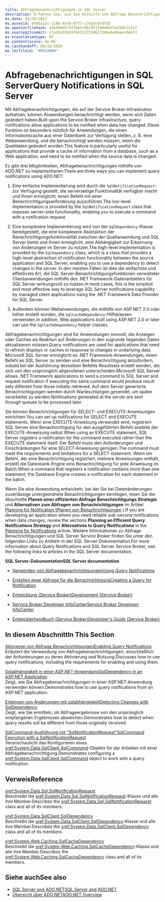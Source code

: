 ```yaml
---
title: Abfragebenachrichtigungen in SQL Server
description: Erfahren Sie, wie Sie mithilfe von Abfrage Benachrichtigungen Anwendungen Benachrichtigen, wenn sich Daten in einer SQL Server Datenbank geändert haben, z. b. zum Aktualisieren von Anwendungs anzeigen.
ms.date: 03/30/2017
ms.assetid: 0f0ba1a1-3180-4af8-87f7-c795dc8f8f55
ms.openlocfilehash: 43b496db74f7e6fc9bc9f17d946bf34398b32312
ms.sourcegitcommit: 27a15a55019f6b5f2733961738babe94aec0def3
ms.translationtype: MT
ms.contentlocale: de-DE
ms.lasthandoff: 09/15/2020
ms.locfileid: "90543984"
---
```

# <a name="query-notifications-in-sql-server"></a><span data-ttu-id="ee1c4-103">Abfragebenachrichtigungen in SQL Server</span><span class="sxs-lookup"><span data-stu-id="ee1c4-103">Query Notifications in SQL Server</span></span>
<span data-ttu-id="ee1c4-104">Mit Abfragebenachrichtigungen, die auf der Service Broker-Infrastruktur aufsetzen, können Anwendungen benachrichtigt werden, wenn sich Daten geändert haben.</span><span class="sxs-lookup"><span data-stu-id="ee1c4-104">Built upon the Service Broker infrastructure, query notifications allow applications to be notified when data has changed.</span></span> <span data-ttu-id="ee1c4-105">Diese Funktion ist besonders nützlich für Anwendungen, die einen Informationscache aus einer Datenbank zur Verfügung stellen, z. B. eine Webanwendung, und die benachrichtigt werden müssen, wenn die Quelldaten geändert wurden.</span><span class="sxs-lookup"><span data-stu-id="ee1c4-105">This feature is particularly useful for applications that provide a cache of information from a database, such as a Web application, and need to be notified when the source data is changed.</span></span>  
  
 <span data-ttu-id="ee1c4-106">Es gibt drei Möglichkeiten, Abfragebenachrichtigungen mithilfe von ADO.NET zu implementieren:</span><span class="sxs-lookup"><span data-stu-id="ee1c4-106">There are three ways you can implement query notifications using ADO.NET:</span></span>  
  
1. <span data-ttu-id="ee1c4-107">Eine einfache Implementierung wird durch die `SqlNotificationRequest`- zur Verfügung gestellt, die serverseitige Funktionalität verfügbar macht und Ihnen ermöglicht, einen Befehl mit einer Benachrichtigungsanforderung auszuführen.</span><span class="sxs-lookup"><span data-stu-id="ee1c4-107">The low-level implementation is provided by the `SqlNotificationRequest` class that exposes server-side functionality, enabling you to execute a command with a notification request.</span></span>  
  
2. <span data-ttu-id="ee1c4-108">Eine komplexere Implementierung wird von der `SqlDependency`-Klasse bereitgestellt, die eine komplexere Abstraktion der Benachrichtigungsfunktionalität zwischen der Quellanwendung und SQL Server bietet und Ihnen ermöglicht, eine Abhängigkeit zur Erkennung von Änderungen im Server zu nutzen.</span><span class="sxs-lookup"><span data-stu-id="ee1c4-108">The high-level implementation is provided by the `SqlDependency` class, which is a class that provides a high-level abstraction of notification functionality between the source application and SQL Server, enabling you to use a dependency to detect changes in the server.</span></span> <span data-ttu-id="ee1c4-109">In den meisten Fällen ist dies die einfachste und effektivste Art, die SQL Server-Benachrichtigungsfunktionen verwalteter Clientanwendungen mithilfe des .NET Framework-Datenanbieters für SQL Server wirkungsvoll zu nutzen.</span><span class="sxs-lookup"><span data-stu-id="ee1c4-109">In most cases, this is the simplest and most effective way to leverage SQL Server notifications capability by managed client applications using the .NET Framework Data Provider for SQL Server.</span></span>  
  
3. <span data-ttu-id="ee1c4-110">Außerdem können Webanwendungen, die mithilfe von ASP.NET 2.0 oder höher erstellt wurden, die `SqlCacheDependency`-Hilfsklassen verwenden.</span><span class="sxs-lookup"><span data-stu-id="ee1c4-110">In addition, Web applications built using ASP.NET 2.0 or later can use the `SqlCacheDependency` helper classes.</span></span>  
  
 <span data-ttu-id="ee1c4-111">Abfragebenachrichtigungen sind für Anwendungen sinnvoll, die Anzeigen oder Caches als Reaktion auf Änderungen in den zugrunde liegenden Daten aktualisieren müssen.</span><span class="sxs-lookup"><span data-stu-id="ee1c4-111">Query notifications are used for applications that need to refresh displays or caches in response to changes in underlying data.</span></span> <span data-ttu-id="ee1c4-112">Microsoft SQL Server ermöglicht es .NET Framework-Anwendungen, einen Befehl an SQL Server zu senden und eine Benachrichtigung anzufordern, sobald bei der Ausführung desselben Befehls Resultsets erstellt werden, die sich von den ursprünglich abgerufenen unterscheiden.</span><span class="sxs-lookup"><span data-stu-id="ee1c4-112">Microsoft SQL Server allows .NET Framework applications to send a command to SQL Server and request notification if executing the same command would produce result sets different from those initially retrieved.</span></span> <span data-ttu-id="ee1c4-113">Auf dem Server generierte Benachrichtigungen werden durch Warteschlangen gesendet, um später verarbeitet zu werden.</span><span class="sxs-lookup"><span data-stu-id="ee1c4-113">Notifications generated at the server are sent through queues to be processed later.</span></span>  
  
 <span data-ttu-id="ee1c4-114">Sie können Benachrichtigungen für SELECT- und EXECUTE-Anweisungen einrichten.</span><span class="sxs-lookup"><span data-stu-id="ee1c4-114">You can set up notifications for SELECT and EXECUTE statements.</span></span> <span data-ttu-id="ee1c4-115">Wenn eine EXECUTE-Anweisung verwendet wird, registriert SQL Server eine Benachrichtigung für den ausgeführten Befehl anstelle der EXECUTE-Anweisung selbst.</span><span class="sxs-lookup"><span data-stu-id="ee1c4-115">When using an EXECUTE statement, SQL Server registers a notification for the command executed rather than the EXECUTE statement itself.</span></span> <span data-ttu-id="ee1c4-116">Der Befehl muss den Anforderungen und Einschränkungen für eine SELECT-Anweisung genügen.</span><span class="sxs-lookup"><span data-stu-id="ee1c4-116">The command must meet the requirements and limitations for a SELECT statement.</span></span> <span data-ttu-id="ee1c4-117">Wenn ein Befehl, der eine Benachrichtigung registriert, mehrere Anweisungen enthält, erstellt die Datenbank-Engine eine Benachrichtigung für jede Anweisung im Batch.</span><span class="sxs-lookup"><span data-stu-id="ee1c4-117">When a command that registers a notification contains more than one statement, the Database Engine creates a notification for each statement in the batch.</span></span>  
  
 <span data-ttu-id="ee1c4-118">Wenn Sie eine Anwendung entwickeln, bei der Sie bei Datenänderungen zuverlässige untergeordnete Benachrichtigungen benötigen, lesen Sie die Abschnitte **Planen einer effizienten Abfrage Benachrichtigungs Strategie** und **Alternativen zum Abfragen von Benachrichtigungen** im Artikel [Planning for Notification (Planen von Benachrichtigungen](/previous-versions/sql/sql-server-2008-r2/ms187528(v=sql.105)) ).</span><span class="sxs-lookup"><span data-stu-id="ee1c4-118">If you are developing an application where you need reliable sub-second notifications when data changes, review the sections **Planning an Efficient Query Notifications Strategy** and **Alternatives to Query Notifications** in the [Planning for Notifications](/previous-versions/sql/sql-server-2008-r2/ms187528(v=sql.105)) article.</span></span> <span data-ttu-id="ee1c4-119">Weitere Informationen zu Abfrage Benachrichtigungen und SQL Server Service Broker finden Sie unter den folgenden Links zu Artikeln in der SQL Server-Dokumentation.</span><span class="sxs-lookup"><span data-stu-id="ee1c4-119">For more information about Query Notifications and SQL Server Service Broker, see the following links to articles in the SQL Server documentation.</span></span>  
  
 <span data-ttu-id="ee1c4-120">**SQL Server-Dokumentation**</span><span class="sxs-lookup"><span data-stu-id="ee1c4-120">**SQL Server documentation**</span></span>  
  
- <span data-ttu-id="ee1c4-121">[Verwenden von Abfragebenachrichtigungen](/previous-versions/sql/sql-server-2008-r2/ms175110(v=sql.105))</span><span class="sxs-lookup"><span data-stu-id="ee1c4-121">[Using Query Notifications](/previous-versions/sql/sql-server-2008-r2/ms175110(v=sql.105))</span></span>  
  
- <span data-ttu-id="ee1c4-122">[Erstellen einer Abfrage für die Benachrichtigung](/previous-versions/sql/sql-server-2008-r2/ms181122(v=sql.105))</span><span class="sxs-lookup"><span data-stu-id="ee1c4-122">[Creating a Query for Notification](/previous-versions/sql/sql-server-2008-r2/ms181122(v=sql.105))</span></span>  
  
- <span data-ttu-id="ee1c4-123">[Entwicklung (Service Broker)](/previous-versions/sql/sql-server-2008-r2/bb522889(v=sql.105))</span><span class="sxs-lookup"><span data-stu-id="ee1c4-123">[Development (Service Broker)](/previous-versions/sql/sql-server-2008-r2/bb522889(v=sql.105))</span></span>  
  
- <span data-ttu-id="ee1c4-124">[Service Broker Developer InfoCenter](/previous-versions/sql/sql-server-2008-r2/ms166100(v=sql.105))</span><span class="sxs-lookup"><span data-stu-id="ee1c4-124">[Service Broker Developer InfoCenter](/previous-versions/sql/sql-server-2008-r2/ms166100(v=sql.105))</span></span>  
  
- <span data-ttu-id="ee1c4-125">[Entwicklerhandbuch (Service Broker)](/previous-versions/sql/sql-server-2008-r2/bb522908(v=sql.105))</span><span class="sxs-lookup"><span data-stu-id="ee1c4-125">[Developer's Guide (Service Broker)](/previous-versions/sql/sql-server-2008-r2/bb522908(v=sql.105))</span></span>  
  
## <a name="in-this-section"></a><span data-ttu-id="ee1c4-126">In diesem Abschnitt</span><span class="sxs-lookup"><span data-stu-id="ee1c4-126">In This Section</span></span>  
 [<span data-ttu-id="ee1c4-127">Aktivieren von Abfrage Benachrichtigungen</span><span class="sxs-lookup"><span data-stu-id="ee1c4-127">Enabling Query Notifications</span></span>](enabling-query-notifications.md)  
 <span data-ttu-id="ee1c4-128">Erläutert die Verwendung von Abfragebenachrichtigungen, einschließlich der Anforderungen zu deren Aktivierung und Nutzung.</span><span class="sxs-lookup"><span data-stu-id="ee1c4-128">Discusses how to use query notifications, including the requirements for enabling and using them.</span></span>  
  
 [<span data-ttu-id="ee1c4-129">Sqlabhängigkeit in einer ASP.NET-Anwendung</span><span class="sxs-lookup"><span data-stu-id="ee1c4-129">SqlDependency in an ASP.NET Application</span></span>](sqldependency-in-an-aspnet-app.md)  
 <span data-ttu-id="ee1c4-130">Zeigt, wie Sie Abfragebenachrichtigungen in einer ASP.NET-Anwendung verwenden können.</span><span class="sxs-lookup"><span data-stu-id="ee1c4-130">Demonstrates how to use query notifications from an ASP.NET application.</span></span>  
  
 [<span data-ttu-id="ee1c4-131">Erkennen von Änderungen mit sqlabhängigkeit</span><span class="sxs-lookup"><span data-stu-id="ee1c4-131">Detecting Changes with SqlDependency</span></span>](detecting-changes-with-sqldependency.md)  
 <span data-ttu-id="ee1c4-132">Zeigt, wie Sie ermitteln, ob Abfrageergebnisse von den ursprünglich empfangenen Ergebnissen abweichen.</span><span class="sxs-lookup"><span data-stu-id="ee1c4-132">Demonstrates how to detect when query results will be different from those originally received.</span></span>  
  
 [<span data-ttu-id="ee1c4-133">SqlCommand-Ausführung mit "SqlNotificationRequest"</span><span class="sxs-lookup"><span data-stu-id="ee1c4-133">SqlCommand Execution with a SqlNotificationRequest</span></span>](sqlcommand-execution-with-a-sqlnotificationrequest.md)  
 <span data-ttu-id="ee1c4-134">Veranschaulicht das Konfigurieren eines <xref:System.Data.SqlClient.SqlCommand>-Objekts für dar Arbeiten mit einer Abfragebenachrichtigung.</span><span class="sxs-lookup"><span data-stu-id="ee1c4-134">Demonstrates configuring a <xref:System.Data.SqlClient.SqlCommand> object to work with a query notification.</span></span>  
  
## <a name="reference"></a><span data-ttu-id="ee1c4-135">Verweis</span><span class="sxs-lookup"><span data-stu-id="ee1c4-135">Reference</span></span>  
 <xref:System.Data.Sql.SqlNotificationRequest>  
 <span data-ttu-id="ee1c4-136">Beschreibt die <xref:System.Data.Sql.SqlNotificationRequest>-Klasse und alle ihre Member.</span><span class="sxs-lookup"><span data-stu-id="ee1c4-136">Describes the <xref:System.Data.Sql.SqlNotificationRequest> class and all of its members.</span></span>  
  
 <xref:System.Data.SqlClient.SqlDependency>  
 <span data-ttu-id="ee1c4-137">Beschreibt die <xref:System.Data.SqlClient.SqlDependency>-Klasse und alle ihre Member.</span><span class="sxs-lookup"><span data-stu-id="ee1c4-137">Describes the <xref:System.Data.SqlClient.SqlDependency> class and all of its members.</span></span>  
  
 <xref:System.Web.Caching.SqlCacheDependency>  
 <span data-ttu-id="ee1c4-138">Beschreibt die <xref:System.Web.Caching.SqlCacheDependency>-Klasse und alle ihre Member.</span><span class="sxs-lookup"><span data-stu-id="ee1c4-138">Describes the <xref:System.Web.Caching.SqlCacheDependency> class and all of its members.</span></span>  
  
## <a name="see-also"></a><span data-ttu-id="ee1c4-139">Siehe auch</span><span class="sxs-lookup"><span data-stu-id="ee1c4-139">See also</span></span>

- [<span data-ttu-id="ee1c4-140">SQL Server und ADO.NET</span><span class="sxs-lookup"><span data-stu-id="ee1c4-140">SQL Server and ADO.NET</span></span>](index.md)
- [<span data-ttu-id="ee1c4-141">Übersicht über ADO.NET</span><span class="sxs-lookup"><span data-stu-id="ee1c4-141">ADO.NET Overview</span></span>](../ado-net-overview.md)
